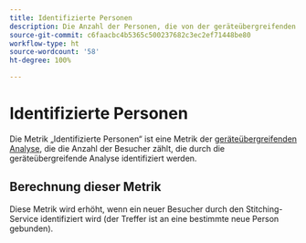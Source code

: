 ```yaml
---
title: Identifizierte Personen
description: Die Anzahl der Personen, die von der geräteübergreifenden Analyse identifiziert werden.
source-git-commit: c6faacbc4b5365c500237682c3ec2ef71448be80
workflow-type: ht
source-wordcount: '58'
ht-degree: 100%

---
```


# Identifizierte Personen

Die Metrik „Identifizierte Personen“ ist eine Metrik der [geräteübergreifenden Analyse](../cda/overview.md), die die Anzahl der Besucher zählt, die durch die geräteübergreifende Analyse identifiziert werden.

## Berechnung dieser Metrik

Diese Metrik wird erhöht, wenn ein neuer Besucher durch den Stitching-Service identifiziert wird (der Treffer ist an eine bestimmte neue Person gebunden).
